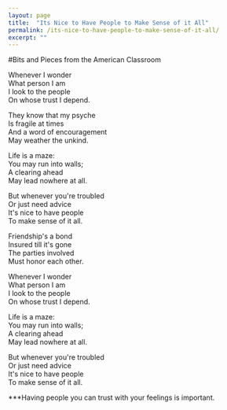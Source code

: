 ```yaml
---
layout: page
title:  "Its Nice to Have People to Make Sense of it All"
permalink: /its-nice-to-have-people-to-make-sense-of-it-all/
excerpt: ""
---
```


#Bits and Pieces from the American Classroom

Whenever I wonder  
What person I am  
I look to the people  
On whose trust I depend.  

They know that my psyche  
Is fragile at times  
And a word of encouragement  
May weather the unkind.  

Life is a maze:  
You may run into walls;  
A clearing ahead  
May lead nowhere at all.  

But whenever you're troubled  
Or just need advice  
It's nice to have people  
To make sense of it all.  

Friendship's a bond  
Insured till it's gone  
The parties involved  
Must honor each other.  

Whenever I wonder  
What person I am  
I look to the people  
On whose trust I depend.  

Life is a maze:  
You may run into walls;  
A clearing ahead  
May lead nowhere at all.  

But whenever you're troubled  
Or just need advice  
It's nice to have people  
To make sense of it all.  

***Having people you can trust with your feelings is important.  
